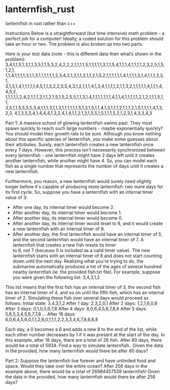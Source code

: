 # lanternfish_rust
lanternfish in rust rather than c++

Instructions
Below is a straightforward (but time intensive) math problem - a perfect job for a computer!
Ideally, a coded solution for this problem should take an hour or two. The problem is also broken
up into two parts.

Here is your test data (note - this is different data then what’s shown in the problem):
3,4,1,1,5,1,3,1,1,3,5,1,1,5,3,2,4,2,2,2,1,1,1,1,5,1,1,1,1,1,3,1,1,5,4,1,1,1,4,1,1,1,1,2,3,2,5,1,5,1,2,1,
1,1,4,1,1,1,1,3,1,1,3,1,1,1,1,1,1,2,3,4,2,1,3,1,1,2,1,1,2,1,5,2,1,1,1,1,1,1,4,1,1,1,1,5,1,4,1,1,1,3,3,1,
3,1,3,1,4,1,1,1,1,1,4,5,1,1,3,2,2,5,5,4,3,1,2,1,1,1,4,1,3,4,1,1,1,1,2,1,1,3,2,1,1,1,1,1,4,1,1,1,4,4,5,2,
1,1,1,1,1,2,4,2,1,1,1,2,1,1,2,1,5,1,5,2,5,5,1,1,3,1,4,1,1,1,1,1,1,1,4,1,1,4,1,1,1,1,1,2,1,2,1,1,1,5,1,1,
3,5,1,1,5,5,3,5,3,4,1,1,1,3,1,1,3,1,1,1,1,1,1,5,1,3,1,5,1,1,4,1,3,1,1,1,2,1,1,1,2,1,5,1,1,1,1,4,1,3,2,3,
4,1,3,5,3,4,1,4,4,4,1,3,2,4,1,4,1,1,2,1,3,1,5,5,1,5,1,1,1,5,2,1,2,3,1,4,3,3,4,3

Part 1:
A massive school of glowing lanternfish swims past. They must spawn quickly to reach such
large numbers - maybe exponentially quickly? You should model their growth rate to be sure.
Although you know nothing about this specific species of lanternfish, you make some guesses
about their attributes. Surely, each lanternfish creates a new lanternfish once every 7 days.
However, this process isn't necessarily synchronized between every lanternfish - one lanternfish
might have 2 days left until it creates another lanternfish, while another might have 4. So, you
can model each fish as a single number that represents the number of days until it creates a new
lanternfish.

Furthermore, you reason, a new lanternfish would surely need slightly longer before it's capable
of producing more lanternfish: two more days for its first cycle.
So, suppose you have a lanternfish with an internal timer value of 3:
 + After one day, its internal timer would become 2.
 + After another day, its internal timer would become 1.
 + After another day, its internal timer would become 0.
 + After another day, its internal timer would reset to 6, and it would create
    a new lanternfish with an internal timer of 8.
 + After another day, the first lanternfish would have an internal timer of 5, and the second
    lanternfish would have an internal timer of 7.
A lanternfish that creates a new fish resets its timer to 6, not 7 (because 0 is included as a valid
timer value). The new lanternfish starts with an internal timer of 8 and does not start counting
down until the next day.
Realizing what you're trying to do, the submarine automatically produces a list of the ages of
several hundred nearby lanternfish (ie. the provided fish.txt file).
For example, suppose you were given the following list:
3,4,3,1,2

This list means that the first fish has an internal timer of 3, the second fish has an internal timer
of 4, and so on until the fifth fish, which has an internal timer of 2. Simulating these fish over
several days would proceed as follows:
Initial state: 3,4,3,1,2
After 1 day: 2,3,2,0,1
After 2 days: 1,2,1,6,0,8
After 3 days: 0,1,0,5,6,7,8
After 4 days: 6,0,6,4,5,6,7,8,8
After 5 days: 5,6,5,3,4,5,6,7,7,8
...
After 18 days: 6,0,6,4,5,6,0,1,1,2,6,0,1,1,1,2,2,3,3,4,6,7,8,8,8,8

Each day, a 0 becomes a 6 and adds a new 8 to the end of the list, while each other number
decreases by 1 if it was present at the start of the day.
In this example, after 18 days, there are a total of 26 fish. After 80 days, there would be a total
of 5934.
Find a way to simulate lanternfish. 
Given the data in the provided, how many lanternfish would there be after 80 days?

Part 2:
Suppose the lanternfish live forever and have unlimited food and space. Would they take over
the entire ocean?
After 256 days in the example above, there would be a total of 26984457539 lanternfish!
Given the data in the provided, how many lanternfish would there be after 256 days?
